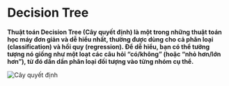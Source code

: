 # Decision Tree

**Thuật toán Decision Tree (Cây quyết định) là một trong những thuật toán học máy đơn giản và dễ hiểu nhất, thường được dùng cho cả phân loại (classification) và hồi quy (regression). Để dễ hiểu, bạn có thể tưởng tượng nó giống như một loạt các câu hỏi “có/không” (hoặc “nhỏ hơn/lớn hơn”), từ đó dần dần phân loại đối tượng vào từng nhóm cụ thể.**

![Cây quyết định](https://media.geeksforgeeks.org/wp-content/uploads/20250626155813124211/Decision-Tree-2.webp)
